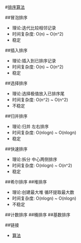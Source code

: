 #[排序算法](../code/sum_sort_algorithm.c)

##冒泡排序
* 理论:迭代比较相邻记录
* 时间复杂度: O(n) ~ O(n^2)
* 稳定

##插入排序
* 理论:插入到已排序记录
* 时间复杂度: O(n) ~ O(n^2)
* 稳定

##选择排序
* 理论:选择极值放入已排序尾
* 时间复杂度: O(n^2) ~ O(n^2)
* 不稳定

##归并排序
* 理论:归并 左右排序
* 时间复杂度: O(nlogn) ~ O(nlogn)
* 稳定

##快速排序
* 理论:拆分 中心两侧排序
* 时间复杂度: O(nlogn) ~ O(n^2)
* 稳定

##希尔排序
##堆排序
* 理论:创建最大堆 循环提取最大数
* 时间复杂度: O(nlogn) ~ O(nlogn)
* 不稳定

##计数排序
##桶排序
##基数排序

##链接
* [算法](http://blog.csdn.net/jnu_simba/article/details/9705111)

